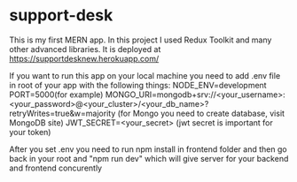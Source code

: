 # support-desk
This is my first MERN app. In this project I used Redux Toolkit and many other advanced libraries. It is deployed at https://supportdesknew.herokuapp.com/

If you want to run this app on your local machine you need to add .env file in root of your app with the following things:
NODE_ENV=development
PORT=5000(for example)
MONGO_URI=mongodb+srv://<your_username>:<your_password>@<your_cluster>/<your_db_name>?retryWrites=true&w=majority
(for Mongo you need to create database, visit MongoDB site)
JWT_SECRET=<your_secret>
(jwt secret is important for your token)

After you set .env you need to run npm install in frontend folder and then go back in your root and "npm run dev" which will give server for your backend and frontend concurently
